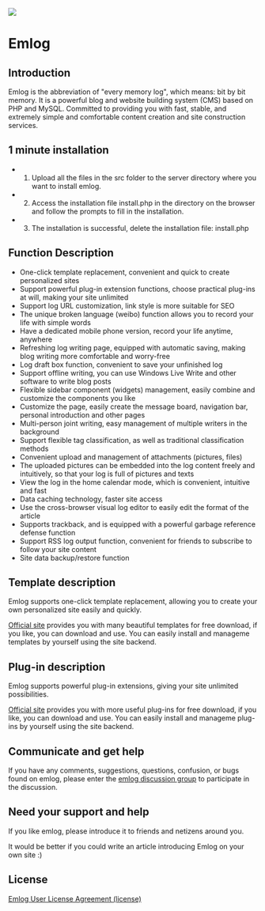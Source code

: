 ![](src/admin/views/default/images/logo.gif)

Emlog
===================

Introduction
------------

Emlog is the abbreviation of "every memory log", which means: bit by bit memory.
It is a powerful blog and website building system (CMS) based on PHP and MySQL.
Committed to providing you with fast, stable, and extremely simple and comfortable 
content creation and site construction services.

1 minute installation
---------------------

* 1. Upload all the files in the src folder to the server directory where you want to install emlog.
* 2. Access the installation file install.php in the directory on the browser and follow the prompts to fill in the installation.
* 3. The installation is successful, delete the installation file: install.php

Function Description
--------------------

* One-click template replacement, convenient and quick to create personalized sites
* Support powerful plug-in extension functions, choose practical plug-ins at will, making your site unlimited
* Support log URL customization, link style is more suitable for SEO
* The unique broken language (weibo) function allows you to record your life with simple words
* Have a dedicated mobile phone version, record your life anytime, anywhere
* Refreshing log writing page, equipped with automatic saving, making blog writing more comfortable and worry-free
* Log draft box function, convenient to save your unfinished log
* Support offline writing, you can use Windows Live Write and other software to write blog posts
* Flexible sidebar component (widgets) management, easily combine and customize the components you like
* Customize the page, easily create the message board, navigation bar, personal introduction and other pages
* Multi-person joint writing, easy management of multiple writers in the background
* Support flexible tag classification, as well as traditional classification methods
* Convenient upload and management of attachments (pictures, files)
* The uploaded pictures can be embedded into the log content freely and intuitively, so that your log is full of pictures and texts
* View the log in the home calendar mode, which is convenient, intuitive and fast
* Data caching technology, faster site access
* Use the cross-browser visual log editor to easily edit the format of the article
* Supports trackback, and is equipped with a powerful garbage reference defense function
* Support RSS log output function, convenient for friends to subscribe to follow your site content
* Site data backup/restore function

Template description
--------------------

Emlog supports one-click template replacement, 
allowing you to create your own personalized site easily and quickly.

[Official site](http://www.emlog.net) provides you with many beautiful templates
for free download, if you like, you can download and use.
You can easily install and manageme templates by yourself using the site backend.

Plug-in description
-------------------

Emlog supports powerful plug-in extensions,
giving your site unlimited possibilities.

[Official site](http://www.emlog.net) provides you with more useful
plug-ins for free download, if you like, you can download and use.
You can easily install and manageme plug-ins by yourself using the site backend.

Communicate and get help
------------------------

If you have any comments, suggestions, questions, confusion, or bugs found on emlog,
please enter the [emlog discussion group](http://bbs.emlog.net) to participate in the discussion.

Need your support and help
--------------------------

If you like emlog, please introduce it to friends and netizens around you.

It would be better if you could write an article introducing Emlog on your own site :)

License
-------

[Emlog User License Agreement (license)](http://www.emlog.net/license)
